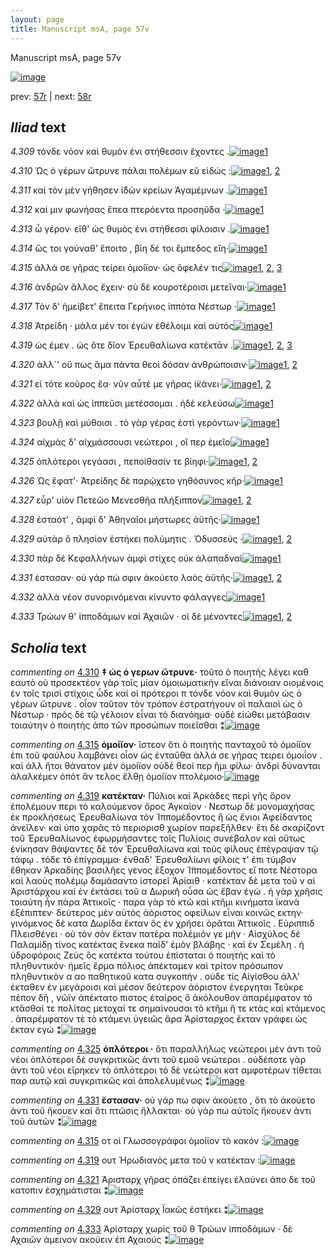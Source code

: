 ```yaml
---
layout: page
title: Manuscript msA, page 57v
---
```


Manuscript msA, page 57v

[![image](http://www.homermultitext.org/iipsrv?OBJ=IIP,1.0&FIF=/project/homer/pyramidal/deepzoom/hmt/vaimg/2017a/VA057VN_0559.tif&WID=100&CVT=JPEG)](http://www.homermultitext.org/ict2/?urn=urn:cite2:hmt:vaimg.2017a:VA057VN_0559)

prev:  [57r](../57r) | next:  [58r](../58r)

## *Iliad* text

*4.309* <a id="4.309"/> τόνδε νόον καὶ θυμὸν ἐνι στήθεσσιν ἔχοντες .[![image](http://www.homermultitext.org/iipsrv?OBJ=IIP,1.0&FIF=/project/homer/pyramidal/deepzoom/hmt/vaimg/2017a/VA057VN_0559.tif&RGN=0.4615,0.2194,0.3774,0.0338&WID=1000&CVT=JPEG)](http://www.homermultitext.org/ict2/?urn=urn:cite2:hmt:vaimg.2017a:VA057VN_0559@0.4615,0.2194,0.3774,0.0338)[1](#msA_4.784)

*4.310* <a id="4.310"/> Ὡς ὁ γέρων ὤτρυνε πάλαι πολέμων εῦ εἰδώς :[![image](http://www.homermultitext.org/iipsrv?OBJ=IIP,1.0&FIF=/project/homer/pyramidal/deepzoom/hmt/vaimg/2017a/VA057VN_0559.tif&RGN=0.4685,0.2404,0.4014,0.0338&WID=1000&CVT=JPEG)](http://www.homermultitext.org/ict2/?urn=urn:cite2:hmt:vaimg.2017a:VA057VN_0559@0.4685,0.2404,0.4014,0.0338)[1](#msA_4.499), [2](#msA_4.784)

*4.311* <a id="4.311"/> καὶ τὸν μὲν γήθησεν ἰ̈δὼν κρείων Ἀγαμέμνων .[![image](http://www.homermultitext.org/iipsrv?OBJ=IIP,1.0&FIF=/project/homer/pyramidal/deepzoom/hmt/vaimg/2017a/VA057VN_0559.tif&RGN=0.4695,0.2607,0.4014,0.0338&WID=1000&CVT=JPEG)](http://www.homermultitext.org/ict2/?urn=urn:cite2:hmt:vaimg.2017a:VA057VN_0559@0.4695,0.2607,0.4014,0.0338)[1](#msA_4.784)

*4.312* <a id="4.312"/> καί μιν φωνήσας ἔπεα πτερόεντα προσηῦδα ·[![image](http://www.homermultitext.org/iipsrv?OBJ=IIP,1.0&FIF=/project/homer/pyramidal/deepzoom/hmt/vaimg/2017a/VA057VN_0559.tif&RGN=0.4705,0.2765,0.4014,0.0361&WID=1000&CVT=JPEG)](http://www.homermultitext.org/ict2/?urn=urn:cite2:hmt:vaimg.2017a:VA057VN_0559@0.4705,0.2765,0.4014,0.0361)[1](#msA_4.784)

*4.313* <a id="4.313"/> ὦ γέρον· εἴθ' ὡς θυμὸς ἐνι στήθεσσι φίλοισιν .[![image](http://www.homermultitext.org/iipsrv?OBJ=IIP,1.0&FIF=/project/homer/pyramidal/deepzoom/hmt/vaimg/2017a/VA057VN_0559.tif&RGN=0.4685,0.2975,0.3734,0.0361&WID=1000&CVT=JPEG)](http://www.homermultitext.org/ict2/?urn=urn:cite2:hmt:vaimg.2017a:VA057VN_0559@0.4685,0.2975,0.3734,0.0361)[1](#msA_4.784)

*4.314* <a id="4.314"/> ὥς τοι γούναθ' ἕποιτο , βίη δέ τοι ἔμπεδος εἴη·[![image](http://www.homermultitext.org/iipsrv?OBJ=IIP,1.0&FIF=/project/homer/pyramidal/deepzoom/hmt/vaimg/2017a/VA057VN_0559.tif&RGN=0.4675,0.3193,0.3734,0.0301&WID=1000&CVT=JPEG)](http://www.homermultitext.org/ict2/?urn=urn:cite2:hmt:vaimg.2017a:VA057VN_0559@0.4675,0.3193,0.3734,0.0301)[1](#msA_4.784)

*4.315* <a id="4.315"/> ἀλλά σε γῆρας τείρει ὁμοίϊον· ὡς ὄφελέν τις[![image](http://www.homermultitext.org/iipsrv?OBJ=IIP,1.0&FIF=/project/homer/pyramidal/deepzoom/hmt/vaimg/2017a/VA057VN_0559.tif&RGN=0.4625,0.3351,0.3884,0.0323&WID=1000&CVT=JPEG)](http://www.homermultitext.org/ict2/?urn=urn:cite2:hmt:vaimg.2017a:VA057VN_0559@0.4625,0.3351,0.3884,0.0323)[1](#msAim_4.844), [2](#msA_4.784), [3](#msA_4.506)

*4.316* <a id="4.316"/> ἀνδρῶν ἄλλος ἔχειν· σὺ δὲ κουροτέροισι μετεῖναι·[![image](http://www.homermultitext.org/iipsrv?OBJ=IIP,1.0&FIF=/project/homer/pyramidal/deepzoom/hmt/vaimg/2017a/VA057VN_0559.tif&RGN=0.4725,0.3546,0.3914,0.0353&WID=1000&CVT=JPEG)](http://www.homermultitext.org/ict2/?urn=urn:cite2:hmt:vaimg.2017a:VA057VN_0559@0.4725,0.3546,0.3914,0.0353)[1](#msA_4.784)

*4.317* <a id="4.317"/> Τὸν δ' ἠμείβετ' ἔπειτα Γερήνιος ἱππότα Νέστωρ ·[![image](http://www.homermultitext.org/iipsrv?OBJ=IIP,1.0&FIF=/project/homer/pyramidal/deepzoom/hmt/vaimg/2017a/VA057VN_0559.tif&RGN=0.4645,0.3704,0.4034,0.0353&WID=1000&CVT=JPEG)](http://www.homermultitext.org/ict2/?urn=urn:cite2:hmt:vaimg.2017a:VA057VN_0559@0.4645,0.3704,0.4034,0.0353)[1](#msA_4.784)

*4.318* <a id="4.318"/> Ἀτρείδη · μάλα μέν τοι ἐγὼν ἐθέλοιμι καὶ αὐτὸς[![image](http://www.homermultitext.org/iipsrv?OBJ=IIP,1.0&FIF=/project/homer/pyramidal/deepzoom/hmt/vaimg/2017a/VA057VN_0559.tif&RGN=0.4685,0.3899,0.3954,0.0323&WID=1000&CVT=JPEG)](http://www.homermultitext.org/ict2/?urn=urn:cite2:hmt:vaimg.2017a:VA057VN_0559@0.4685,0.3899,0.3954,0.0323)[1](#msA_4.784)

*4.319* <a id="4.319"/> ὡς έμεν . ὡς ὅτε δῖον Ἐρευθαλίωνα κατέκτᾱν .[![image](http://www.homermultitext.org/iipsrv?OBJ=IIP,1.0&FIF=/project/homer/pyramidal/deepzoom/hmt/vaimg/2017a/VA057VN_0559.tif&RGN=0.4705,0.4087,0.4194,0.0323&WID=1000&CVT=JPEG)](http://www.homermultitext.org/ict2/?urn=urn:cite2:hmt:vaimg.2017a:VA057VN_0559@0.4705,0.4087,0.4194,0.0323)[1](#msAim_4.845), [2](#msA_4.784), [3](#msA_4.510)

*4.320* <a id="4.320"/> ἀλλ`' οὔ πως ἅμα πάντα θεοὶ δόσαν ἀνθρώποισιν·[![image](http://www.homermultitext.org/iipsrv?OBJ=IIP,1.0&FIF=/project/homer/pyramidal/deepzoom/hmt/vaimg/2017a/VA057VN_0559.tif&RGN=0.4354,0.426,0.4464,0.0383&WID=1000&CVT=JPEG)](http://www.homermultitext.org/ict2/?urn=urn:cite2:hmt:vaimg.2017a:VA057VN_0559@0.4354,0.426,0.4464,0.0383)[1](#msA_4.784), [2](#msA_4.513)

*4.321* <a id="4.321"/> εἰ τότε κοῦρος ἔα· νῦν αὖτέ με γῆρας ἱ̈κάνει·[![image](http://www.homermultitext.org/iipsrv?OBJ=IIP,1.0&FIF=/project/homer/pyramidal/deepzoom/hmt/vaimg/2017a/VA057VN_0559.tif&RGN=0.4755,0.4433,0.4014,0.0353&WID=1000&CVT=JPEG)](http://www.homermultitext.org/ict2/?urn=urn:cite2:hmt:vaimg.2017a:VA057VN_0559@0.4755,0.4433,0.4014,0.0353)[1](#msA_4.784), [2](#msAim_4.846)

*4.322* <a id="4.322"/> ἀλλὰ καὶ ὡς ἱππεῦσι μετέσσομαι . ἠδὲ κελεύσω[![image](http://www.homermultitext.org/iipsrv?OBJ=IIP,1.0&FIF=/project/homer/pyramidal/deepzoom/hmt/vaimg/2017a/VA057VN_0559.tif&RGN=0.4725,0.4606,0.4054,0.0421&WID=1000&CVT=JPEG)](http://www.homermultitext.org/ict2/?urn=urn:cite2:hmt:vaimg.2017a:VA057VN_0559@0.4725,0.4606,0.4054,0.0421)[1](#msA_4.784)

*4.323* <a id="4.323"/> βουλῇ καὶ μύθοισι . τὸ γὰρ γέρας ἐστὶ γερόντων·[![image](http://www.homermultitext.org/iipsrv?OBJ=IIP,1.0&FIF=/project/homer/pyramidal/deepzoom/hmt/vaimg/2017a/VA057VN_0559.tif&RGN=0.4735,0.4831,0.4054,0.0368&WID=1000&CVT=JPEG)](http://www.homermultitext.org/ict2/?urn=urn:cite2:hmt:vaimg.2017a:VA057VN_0559@0.4735,0.4831,0.4054,0.0368)[1](#msA_4.784)

*4.324* <a id="4.324"/> αἰχμὰς δ' αἰχμάσσουσι νεώτεροι , οἵ περ ἐμεῖο[![image](http://www.homermultitext.org/iipsrv?OBJ=IIP,1.0&FIF=/project/homer/pyramidal/deepzoom/hmt/vaimg/2017a/VA057VN_0559.tif&RGN=0.4755,0.4996,0.4054,0.0368&WID=1000&CVT=JPEG)](http://www.homermultitext.org/ict2/?urn=urn:cite2:hmt:vaimg.2017a:VA057VN_0559@0.4755,0.4996,0.4054,0.0368)[1](#msA_4.784)

*4.325* <a id="4.325"/> ὁπλότεροι γεγάασι , πεποίθασίν τε βίηφι·[![image](http://www.homermultitext.org/iipsrv?OBJ=IIP,1.0&FIF=/project/homer/pyramidal/deepzoom/hmt/vaimg/2017a/VA057VN_0559.tif&RGN=0.4575,0.5184,0.3814,0.0353&WID=1000&CVT=JPEG)](http://www.homermultitext.org/ict2/?urn=urn:cite2:hmt:vaimg.2017a:VA057VN_0559@0.4575,0.5184,0.3814,0.0353)[1](#msA_4.784), [2](#msA_4.843)

*4.326* <a id="4.326"/> Ὡς ἔφατ'· Ἀτρείδης δὲ παρῴχετο γηθόσυνος κῆρ·[![image](http://www.homermultitext.org/iipsrv?OBJ=IIP,1.0&FIF=/project/homer/pyramidal/deepzoom/hmt/vaimg/2017a/VA057VN_0559.tif&RGN=0.4705,0.5327,0.4234,0.0428&WID=1000&CVT=JPEG)](http://www.homermultitext.org/ict2/?urn=urn:cite2:hmt:vaimg.2017a:VA057VN_0559@0.4705,0.5327,0.4234,0.0428)[1](#msA_4.784)

*4.327* <a id="4.327"/> εὗρ' υἱὸν Πετεῶο Μενεσθῆα πλήξιππον[![image](http://www.homermultitext.org/iipsrv?OBJ=IIP,1.0&FIF=/project/homer/pyramidal/deepzoom/hmt/vaimg/2017a/VA057VN_0559.tif&RGN=0.4815,0.553,0.3584,0.0398&WID=1000&CVT=JPEG)](http://www.homermultitext.org/ict2/?urn=urn:cite2:hmt:vaimg.2017a:VA057VN_0559@0.4815,0.553,0.3584,0.0398)[1](#msA_4.784), [2](#msA_4.523)

*4.328* <a id="4.328"/> ἑσταότ' , ἀμφὶ δ' Ἀθηναῖοι μήστωρες ἀϋτῆς·[![image](http://www.homermultitext.org/iipsrv?OBJ=IIP,1.0&FIF=/project/homer/pyramidal/deepzoom/hmt/vaimg/2017a/VA057VN_0559.tif&RGN=0.4825,0.5702,0.3974,0.0398&WID=1000&CVT=JPEG)](http://www.homermultitext.org/ict2/?urn=urn:cite2:hmt:vaimg.2017a:VA057VN_0559@0.4825,0.5702,0.3974,0.0398)[1](#msA_4.784)

*4.329* <a id="4.329"/> αὐτὰρ ὃ πλησίον ἑστήκει πολύμητις . Ὀδυσσεύς ·[![image](http://www.homermultitext.org/iipsrv?OBJ=IIP,1.0&FIF=/project/homer/pyramidal/deepzoom/hmt/vaimg/2017a/VA057VN_0559.tif&RGN=0.4785,0.589,0.4024,0.0436&WID=1000&CVT=JPEG)](http://www.homermultitext.org/ict2/?urn=urn:cite2:hmt:vaimg.2017a:VA057VN_0559@0.4785,0.589,0.4024,0.0436)[1](#msA_4.784), [2](#msAim_4.847)

*4.330* <a id="4.330"/> πὰρ δὲ Κεφαλλήνων ἀμφὶ στίχες οὐκ ἀλαπαδναὶ[![image](http://www.homermultitext.org/iipsrv?OBJ=IIP,1.0&FIF=/project/homer/pyramidal/deepzoom/hmt/vaimg/2017a/VA057VN_0559.tif&RGN=0.4795,0.6086,0.4274,0.0421&WID=1000&CVT=JPEG)](http://www.homermultitext.org/ict2/?urn=urn:cite2:hmt:vaimg.2017a:VA057VN_0559@0.4795,0.6086,0.4274,0.0421)[1](#msA_4.784)

*4.331* <a id="4.331"/> έστασαν· οὐ γάρ πώ σφιν ἀκούετο λαὸς ἀϋτῆς·[![image](http://www.homermultitext.org/iipsrv?OBJ=IIP,1.0&FIF=/project/homer/pyramidal/deepzoom/hmt/vaimg/2017a/VA057VN_0559.tif&RGN=0.4745,0.6311,0.4034,0.0361&WID=1000&CVT=JPEG)](http://www.homermultitext.org/ict2/?urn=urn:cite2:hmt:vaimg.2017a:VA057VN_0559@0.4745,0.6311,0.4034,0.0361)[1](#msA_4.784), [2](#msA_4.530)

*4.332* <a id="4.332"/> ἀλλὰ νέον συνορινόμεναι κίνυντο φάλαγγες[![image](http://www.homermultitext.org/iipsrv?OBJ=IIP,1.0&FIF=/project/homer/pyramidal/deepzoom/hmt/vaimg/2017a/VA057VN_0559.tif&RGN=0.4835,0.6461,0.3924,0.0413&WID=1000&CVT=JPEG)](http://www.homermultitext.org/ict2/?urn=urn:cite2:hmt:vaimg.2017a:VA057VN_0559@0.4835,0.6461,0.3924,0.0413)[1](#msA_4.784)

*4.333* <a id="4.333"/> Τρώων θ' ἱπποδάμων καὶ Ἀχαιῶν · οἱ δὲ μένοντες[![image](http://www.homermultitext.org/iipsrv?OBJ=IIP,1.0&FIF=/project/homer/pyramidal/deepzoom/hmt/vaimg/2017a/VA057VN_0559.tif&RGN=0.4855,0.6657,0.4134,0.0413&WID=1000&CVT=JPEG)](http://www.homermultitext.org/ict2/?urn=urn:cite2:hmt:vaimg.2017a:VA057VN_0559@0.4855,0.6657,0.4134,0.0413)[1](#msA_4.784), [2](#msAim_4.848)

## *Scholia* text

*commenting on* [4.310](#4.310)  <a id="msA_4.499"/> **‡ ὡς ὁ γερων ὤτρυνε·** τοῦτο ὁ ποιητὴς λέγει καθ εαυτὸ οὐ προσεκτέον γὰρ τοῖς μίαν ὁμοιωματικὴν εἴναι διάνοιαν οιομένοις ἐν τοῖς τρισὶ στίχοις ὧδε καί οἱ πρότεροι π τόνδε νόον καὶ θυμὸν ὡς ὁ γέρων ὤτρυνε . οἶον τοῦτον τὸν τρόπον ἐστρατήγουν οἱ παλαιοὶ ὡς ὁ Νέστωρ · πρὸς δὲ τῷ γέλοιον εἶναι τὸ διανόημα· οὐδὲ εἰώθει μετάβασιν τοιαύτην ὁ ποιητὴς ἀπο τῶν προσώπων ποιεῖσθαι ⁑[![image](http://www.homermultitext.org/iipsrv?OBJ=IIP,1.0&FIF=/project/homer/pyramidal/deepzoom/hmt/vaimg/2017a/VA057VN_0559.tif&RGN=0.19583640,0.11936376,0.66046426,0.04232365&WID=1000&CVT=JPEG)](http://www.homermultitext.org/ict2/?urn=urn:cite2:hmt:vaimg.2017a:VA057VN_0559@0.19583640,0.11936376,0.66046426,0.04232365)

*commenting on* [4.315](#4.315)  <a id="msA_4.506"/> **ὁμοίϊον·** ἵστεον ὅτι ὁ ποιητὴς πανταχοῦ τὸ ὁμοίϊον ἐπι τοῦ φαύλου λαμβάνει οἷον ὡς ἐνταῦθα ἀλλά σε γήρας τειρει ὁμοιΐον . καὶ ἀλλ ἥτοι θάνατον μὲν ὁμοίϊον οὐδὲ θεοί περ ἢμι φίλω· ἀνδρὶ δύνανται ἀλαλκέμεν ὁπότ ἂν τελος ἔλθῃ ὁμοίϊον πτολέμοιο·[![image](http://www.homermultitext.org/iipsrv?OBJ=IIP,1.0&FIF=/project/homer/pyramidal/deepzoom/hmt/vaimg/2017a/VA057VN_0559.tif&RGN=0.19859985,0.14965422,0.65825350,0.03443983&WID=1000&CVT=JPEG)](http://www.homermultitext.org/ict2/?urn=urn:cite2:hmt:vaimg.2017a:VA057VN_0559@0.19859985,0.14965422,0.65825350,0.03443983)

*commenting on* [4.319](#4.319)  <a id="msA_4.510"/> **κατέκταν·** Πύλιοι καὶ Ἁρκάδες περὶ γῆς ὅρον ἐπολέμουν περι τὸ καλούμενον ὄρος Ἀγκαὶον · Νεστωρ δὲ μονομαχήσας ἐκ προκλήσεως Ἐρευθαλίωνα τὸν Ἱππομέδοντος ἢ ὡς ἔνιοι Ἀφείδαντος ἀνεῖλεν· καὶ ὑπο χαρᾶς τὸ περιορισθ χωρίον παρεξῆλθεν· ἔτι δὲ σκαρίζοντ τοῦ Ἐρευθαλίωνος ἑφωρμήσαντες τοῖς Πυλίοις συνέβαλον καὶ οὕτως ἐνίκησαν θάψαντες δὲ τὸν Ἐρευθαλίωνα καὶ τοὺς φίλους ἐπέγραψαν τῷ τάφῳ . τόδε τὸ ἐπίγραμμα· ἐνθαδ' Ἐρευθαλίωνι φίλοις τ' ἐπι τύμβον ἔθηκαν Ἀρκαδίης βασιλῆες γενος ἔξοχον Ἱ̈ππομέδοντος εἴ ποτε Νέστορα καὶ λαοὺς πολέμῳ δαμάσαντο ἱστορεῖ Ἀρίαιθ · κατέκταν δὲ μετα τοῦ ν αἱ Ἀριστάρχου καὶ ἐν ἐκτάσει τοῦ α Δωρικῆ οὖσα ὡς ἔβαν ἐγώ . ἡ γὰρ χρῆσις τοιαύτη ἦν πἀρα Ἀττικοῖς · παρα γὰρ τὸ κτῶ καὶ κτῆμι κινήματα ϊκανὰ ἐξέπιπτεν· δεύτερος μὲν αὐτὸς ἀόριστος οφείλων εἶναι κοινῶς εκτην· γινόμενος δὲ κατα Δωρίδα ἕκταν ὃς ἐν χρήσει ὁρᾶται Ἀττικοῖς . Εὐριππιδ Πλεισθένει · οὐ τὸν σὸν ἔκταν πατέρα πολέμιόν γε μὴν · Αἰσχύλος δὲ Παλαμίδῃ τίνος κατέκτας ἕνεκα παῖδ' ἐμὸν βλάβης · καὶ ἐν Σεμέλη . ἠ ὑδροφόροις Ζεὺς ὃς κατέκτα τούτου ἐπίσταται ὁ ποιητὴς καὶ τὸ πληθυντικόν· ἡμεῖς ἕρμα πόλιος ἀπέκταμεν καὶ τρίτον πρόσωπον πληθυντικὸν α αο παθητικοῦ κατα συγκοπήν . οὐδε τίς Αἰγίσθου ἀλλ' έκταθεν ἐν μεγάροισι καὶ μέσον δεύτερον ἀόριστον ἐνεργηται Τεῦκρε πέπον δῆ , νῶϊν ἀπέκτατο πιστος ἑταὶρος ὃ ἀκόλουθον ἀπαρέμφατον τὸ κτᾶσθαί τε πολίτας μετοχαί τε σημαίνουσαι τὸ κτῆμι ἥ τε κτὰς καὶ κτάμενος . ἀπαρέμφατον τὲ τὸ κτάμενι ὑγειῶς ἄρα Ἀρίσταρχος ἔκταν γράφει ὡς έκταν εγώ ⁑[![image](http://www.homermultitext.org/iipsrv?OBJ=IIP,1.0&FIF=/project/homer/pyramidal/deepzoom/hmt/vaimg/2017a/VA057VN_0559.tif&RGN=0.19804716,0.17911480,0.66599116,0.38132780&WID=1000&CVT=JPEG)](http://www.homermultitext.org/ict2/?urn=urn:cite2:hmt:vaimg.2017a:VA057VN_0559@0.19804716,0.17911480,0.66599116,0.38132780)

*commenting on* [4.325](#4.325)  <a id="msA_4.843"/> **ὁπλότεροι ·** ὅτι παραλλήλως νεώτεροι μὲν ἀντι τοῦ νέοι ὁπλότεροι δὲ συγκριτικῶς ἀντι τοῦ εμοῦ νεώτεροι . οὐδέποτε γὰρ ἀντι τοῦ νέοι εἴρηκεν τὸ ὁπλότεροι τὸ δὲ νεώτεροι κατ αμφοτέρων τίθεται παρ αυτῷ καὶ συγκριτικῶς καὶ ἀπολελυμένως ⁑[![image](http://www.homermultitext.org/iipsrv?OBJ=IIP,1.0&FIF=/project/homer/pyramidal/deepzoom/hmt/vaimg/2017a/VA057VN_0559.tif&RGN=0.21554901,0.63388658,0.21002211,0.09349931&WID=1000&CVT=JPEG)](http://www.homermultitext.org/ict2/?urn=urn:cite2:hmt:vaimg.2017a:VA057VN_0559@0.21554901,0.63388658,0.21002211,0.09349931)

*commenting on* [4.331](#4.331)  <a id="msA_4.530"/> **ἕστασαν·** οὐ γάρ πω σφιν ἀκούετο , ὅτι τὸ ἀκούετο ἀντι τοῦ ἤκουεν καὶ ὅτι πτῶσις ἤλλακται· οὐ γάρ πω αὐτοῖς ἤκουεν ἀντι τοῦ ἀυτῶν ⁑[![image](http://www.homermultitext.org/iipsrv?OBJ=IIP,1.0&FIF=/project/homer/pyramidal/deepzoom/hmt/vaimg/2017a/VA057VN_0559.tif&RGN=0.23323508,0.76542185,0.65438467,0.04688797&WID=1000&CVT=JPEG)](http://www.homermultitext.org/ict2/?urn=urn:cite2:hmt:vaimg.2017a:VA057VN_0559@0.23323508,0.76542185,0.65438467,0.04688797)

*commenting on* [4.315](#4.315)  <a id="msAim_4.844.comment"/> οτ οἱ Γλωσσογράφοι ὁμοίϊον τὸ κακόν :[![image](http://www.homermultitext.org/iipsrv?OBJ=IIP,1.0&FIF=/project/homer/pyramidal/deepzoom/hmt/vaimg/2017a/VA057VN_0559.tif&RGN=0.41820192,0.35159059,0.05047900,0.02130014&WID=1000&CVT=JPEG)](http://www.homermultitext.org/ict2/?urn=urn:cite2:hmt:vaimg.2017a:VA057VN_0559@0.41820192,0.35159059,0.05047900,0.02130014)

*commenting on* [4.319](#4.319)  <a id="msAim_4.845.comment"/> ουτ Ἠρωδιανὸς μετα τοῦ ν κατέκταν :[![image](http://www.homermultitext.org/iipsrv?OBJ=IIP,1.0&FIF=/project/homer/pyramidal/deepzoom/hmt/vaimg/2017a/VA057VN_0559.tif&RGN=0.41985999,0.42088520,0.05526898,0.02406639&WID=1000&CVT=JPEG)](http://www.homermultitext.org/ict2/?urn=urn:cite2:hmt:vaimg.2017a:VA057VN_0559@0.41985999,0.42088520,0.05526898,0.02406639)

*commenting on* [4.321](#4.321)  <a id="msAim_4.846.comment"/> Ἀρισταρχ γῆρας ὀπάζει ἐπείγει ἐλαύνει ἀπο δε τοῦ κατοπιν ἐσχημάτισται ⁑[![image](http://www.homermultitext.org/iipsrv?OBJ=IIP,1.0&FIF=/project/homer/pyramidal/deepzoom/hmt/vaimg/2017a/VA057VN_0559.tif&RGN=0.42649226,0.46182573,0.05379514,0.04550484&WID=1000&CVT=JPEG)](http://www.homermultitext.org/ict2/?urn=urn:cite2:hmt:vaimg.2017a:VA057VN_0559@0.42649226,0.46182573,0.05379514,0.04550484)

*commenting on* [4.329](#4.329)  <a id="msAim_4.847.comment"/> ουτ Ἀρίσταρχ Ϊακῶς ἐστήκει ⁑[![image](http://www.homermultitext.org/iipsrv?OBJ=IIP,1.0&FIF=/project/homer/pyramidal/deepzoom/hmt/vaimg/2017a/VA057VN_0559.tif&RGN=0.43238762,0.61396957,0.04255711,0.02614108&WID=1000&CVT=JPEG)](http://www.homermultitext.org/ict2/?urn=urn:cite2:hmt:vaimg.2017a:VA057VN_0559@0.43238762,0.61396957,0.04255711,0.02614108)

*commenting on* [4.333](#4.333)  <a id="msAim_4.848.comment"/> Ἀρίσταρχ χωρὶς τοῦ θ Τρώων ἱπποδάμων · δὲ Αχαιῶν άμεινον ακούειν ἐπ Αχαιούς ⁑[![image](http://www.homermultitext.org/iipsrv?OBJ=IIP,1.0&FIF=/project/homer/pyramidal/deepzoom/hmt/vaimg/2017a/VA057VN_0559.tif&RGN=0.43091378,0.68243430,0.11016949,0.03112033&WID=1000&CVT=JPEG)](http://www.homermultitext.org/ict2/?urn=urn:cite2:hmt:vaimg.2017a:VA057VN_0559@0.43091378,0.68243430,0.11016949,0.03112033)